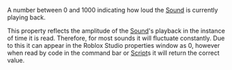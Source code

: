 A number between 0 and 1000 indicating how loud the [Sound](https://developer.roblox.com/en-us/api-reference/class/Sound) is currently playing back.

This property reflects the amplitude of the [Sound](https://developer.roblox.com/en-us/api-reference/class/Sound)'s playback in the instance of time it is read. Therefore, for most sounds it will fluctuate constantly. Due to this it can appear in the Roblox Studio properties window as 0, however when read by code in the command bar or [Script](https://developer.roblox.com/en-us/api-reference/class/Script)s it will return the correct value.